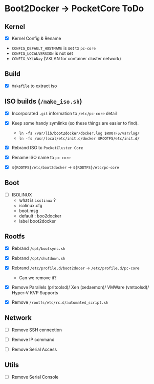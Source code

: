# Boot2Docker -> PocketCore ToDo

## Kernel

- [x] Kernel Config & Rename
 * `CONFIG_DEFAULT_HOSTNAME` is set to `pc-core`
 * `CONFIG_LOCALVERSION` is not set
 * `CONFIG_VXLAN=y` (VXLAN for container cluster network)

## Build

- [x] `Makefile` to extract iso


## ISO builds (`/make_iso.sh`)

- [x] Incorporated `.git` information to `/etc/pc-core` detail
- [x] Keep some handy symlinks (so these things are easier to find).
  * `ln -fs /var/lib/boot2docker/docker.log $ROOTFS/var/log/`
  * `ln -fs /usr/local/etc/init.d/docker $ROOTFS/etc/init.d/`

- [x] Rebrand ISO to `PocketCluster Core`
- [x] Rename ISO name to `pc-core`
- [x] `${ROOTFS}/etc/boot2docker` -> `${ROOTFS}/etc/pc-core`


## Boot

- [ ] ISOLINUX
  * what is `isolinux` ?
  * isolinux.cfg
  * boot.msg
  * default : boo2docker
  * label boot2docker


## Rootfs
- [x] Rebrand `/opt/bootsync.sh`
- [x] Rebrand `/opt/shutdown.sh`
- [x] Rebrand `/etc/profile.d/boot2docer` -> `/etc/profile.d/pc-core`
  * Can we remove it?

- [x] Remove Parallels (prltoolsd)/ Xen (xedaemon)/ VMWare (vmtoolsd)/ Hyper-V KVP Supports
- [x] Remove `/rootfs/etc/rc.d/automated_script.sh`

## Network

- [ ] Remove SSH connection
- [ ] Remove IP command
- [ ] Remove Serial Access


## Utils

- [ ] Remove Serial Console
